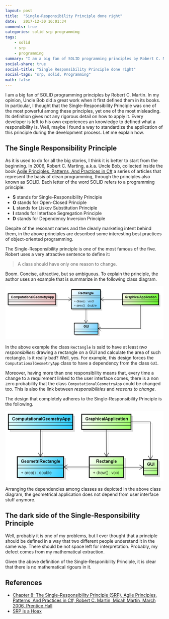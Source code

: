 ```yaml
---
layout: post
title:  "Single-Responsibility Principle done right"
date:   2017-12-30 16:01:34
comments: true
categories: solid srp programming 
tags:
    - solid
    - srp
    - programming
summary: "I am a big fan of SOLID programming principles by Robert C. Martin. In particular, I thought that the Single-Responsibility Principle was one of the most powerful among these principles, yet one of the most misleading. Its definition gives not any rigorous detail on how to apply it. Every developer is left to his own experiences an knowledge to defined what a responsibility is. Well, maybe I found a way to standardize the application of this principle during the development process. Let me explain how."
social-share: true
social-title: "Single Responsibility Principle done right"
social-tags: "srp, solid, Programming"
math: false
---
```


I am a big fan of SOLID programming principles by Robert C. Martin. In my opinion, Uncle Bob did a great work when it first defined them in its books. In particular, I thought that the Single-Responsibility Principle was one of the most powerful among these principles, yet one of the most misleading. Its definition gives not any rigorous detail on how to apply it. Every developer is left to his own experiences an knowledge to defined what a responsibility is. Well, maybe I found a way to standardize the application of this principle during the development process. Let me explain how.

## The Single Responsibility Principle
As it is used to do for all the big stories, I think it is better to start from the beginning. In 2006, Robert C. Marting, a.k.a. Uncle Bob, collected inside the book [Agile Principles, Patterns, And Practices in C#](https://www.amazon.it/Agile-Principles-Patterns-Practices-C/dp/0131857258) a series of articles that represent the basis of clean programming, through the principles also known as SOLID. Each letter of the word SOLID refers to a programming principle:

 - **S** stands for Single-Responsibility Principle
 - **O** stands for Open-Closed Principle
 - **L** stands for Liskov Substitution Principle
 - **I** stands for Interface Segregation Principle
 - **D** stands for Dependency Inversion Principle

Despite of the resonant names and the clearly marketing intent behind them, in the above principles are described some interesting best practices of object-oriented programming.

The Single-Responsibility principle is one of the most famous of the five. Robert uses a very attractive sentence to define it:

> A class should have only one reason to change.

Boom. Concise, attractive, but so ambiguous. To explain the principle, the author uses an example that is summarize in the following class diagram.

![Violation of SRP](/assets/2017-12-26/srp_wrong_design.png)

In the above example the class `Rectangle` is said to have at least _two responsibilies_: drawing a rectangle on a GUI and calculate the area of such rectangle. Is it really bad? Well, yes. For example, this design forces the `ComputationalGeometryApp` class to have a dependency from the class `GUI`. 

Moreover, having more than one responsibility means that, every time a change to a requirement linked to the user interface comes, there is a non zero probability that the class `ComputationalGeometryApp` could be changed too. This is also the link between _responsibilities_ and _reasons to change_.

The design that completely adheres to the Single-Responsibility Principle is the following.

![Design SRP-proof](/assets/2017-12-26/srp_design.png)

Arranging the dependencies among classes as depicted in the above class diagram, the geometrical application does not depend from user interface stuff anymore.

## The dark side of the Single-Responsibility Principle
Well, probably it is one of my problems, but I ever thought that a principle should be defined in a way that two different people understand it in the same way. There should be not space left for interpretation. Probably, my defect comes from my mathematical extraction.

Given the above definition of the Single-Responibility Principle, it is clear that there is no mathematical rigours in it.


## References
- [Chapter 8: The Single-Responsibility Principle (SRP). Agile Principles, Patterns, And Practices in C#,	Robert C. Martin, Micah Martin, March 2006, Prentice Hall](https://www.amazon.it/Agile-Principles-Patterns-Practices-C/dp/0131857258)
- [SRP is a Hoax](http://www.yegor256.com/2017/12/19/srp-is-hoax.html)